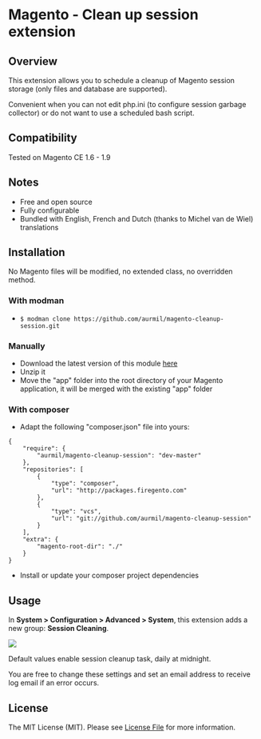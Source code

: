 # Magento - Clean up session extension

## Overview

This extension allows you to schedule a cleanup of Magento session storage (only files and database are supported).

Convenient when you can not edit php.ini (to configure session garbage collector) or do not want to use a scheduled bash script.

## Compatibility

Tested on Magento CE 1.6 - 1.9

## Notes

* Free and open source
* Fully configurable
* Bundled with English, French and Dutch (thanks to Michel van de Wiel) translations

## Installation

No Magento files will be modified, no extended class, no overridden method.

### With modman

* ```$ modman clone https://github.com/aurmil/magento-cleanup-session.git```

### Manually

* Download the latest version of this module [here](https://github.com/aurmil/magento-cleanup-session/archive/master.zip)
* Unzip it
* Move the "app" folder into the root directory of your Magento application, it will be merged with the existing "app" folder

### With composer

* Adapt the following "composer.json" file into yours:

```
{
    "require": {
        "aurmil/magento-cleanup-session": "dev-master"
    },
    "repositories": [
        {
            "type": "composer",
            "url": "http://packages.firegento.com"
        },
        {
            "type": "vcs",
            "url": "git://github.com/aurmil/magento-cleanup-session"
        }
    ],
    "extra": {
        "magento-root-dir": "./"
    }
}
```

* Install or update your composer project dependencies

## Usage

In __System > Configuration > Advanced > System__, this extension adds a new group: __Session Cleaning__.

![](http://4.bp.blogspot.com/-O7uSYP1x43Q/VH811dxaMSI/AAAAAAAAR88/43metOSczQc/s1600/session-cleanup.png)

Default values enable session cleanup task, daily at midnight.

You are free to change these settings and set an email address to receive log email if an error occurs.

## License

The MIT License (MIT). Please see [License File](https://github.com/aurmil/magento-cleanup-session/blob/master/LICENSE.md) for more information.
